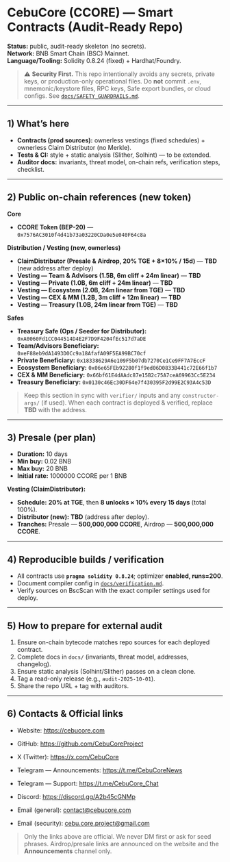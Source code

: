 # CebuCore (CCORE) — Smart Contracts (Audit-Ready Repo)

**Status:** public, audit-ready skeleton (no secrets).  
**Network:** BNB Smart Chain (BSC) Mainnet.  
**Language/Tooling:** Solidity 0.8.24 (fixed) + Hardhat/Foundry.

> ⚠️ **Security First.** This repo intentionally avoids any secrets, private keys, or production-only operational files. Do **not** commit `.env`, mnemonic/keystore files, RPC keys, Safe export bundles, or cloud configs. See [`docs/SAFETY_GUARDRAILS.md`](docs/SAFETY_GUARDRAILS.md).

---

## 1) What’s here
- **Contracts (prod sources):** ownerless vestings (fixed schedules) + ownerless Claim Distributor (no Merkle).
- **Tests & CI:** style + static analysis (Slither, Solhint) — to be extended.
- **Auditor docs:** invariants, threat model, on-chain refs, verification steps, checklist.

---

## 2) Public on-chain references (new token)
**Core**
- **CCORE Token (BEP-20)** — `0x7576AC3010f4d41b73a03220CDa0e5e040F64c8a`

**Distribution / Vesting (new, ownerless)**
- **ClaimDistributor (Presale & Airdrop, 20% TGE + 8×10% / 15d)** — **TBD** (new address after deploy)
- **Vesting — Team & Advisors (1.5B, 6m cliff + 24m linear)** — **TBD**
- **Vesting — Private (1.0B, 6m cliff + 24m linear)** — **TBD**
- **Vesting — Ecosystem (2.0B, 24m linear from TGE)** — **TBD**
- **Vesting — CEX & MM (1.2B, 3m cliff + 12m linear)** — **TBD**
- **Vesting — Treasury (1.0B, 24m linear from TGE)** — **TBD**

**Safes**
- **Treasury Safe (Ops / Seeder for Distributor):** `0xA0060Fd1CC044514D4E2F7D9F4204fEc517d7aDE`
- **Team/Advisors Beneficiary:** `0xeF88eb9dA1493D0Cc9a18AfafA09F5EA99BC70cf`
- **Private Beneficiary:** `0x18338629A6e109F5b07db7270Ce1Ce9FF7A7EccF`
- **Ecosystem Beneficiary:** `0x06e65FEb92280f1f9ed06D0833B441c72E66f1b7`
- **CEX & MM Beneficiary:** `0x66bf61E4dAAdc87e15B2c75A7ceA69963Cc5E234`
- **Treasury Beneficiary:** `0x0130c46Ec30DF64e7f430395F2d99E2C93A4c53D`

> Keep this section in sync with `verifier/` inputs and any `constructor-args/` (if used). When each contract is deployed & verified, replace **TBD** with the address.

---

## 3) Presale (per plan)
- **Duration:** 10 days  
- **Min buy:** 0.02 BNB  
- **Max buy:** 20 BNB  
- **Initial rate:** 1000000 CCORE per 1 BNB  

**Vesting (ClaimDistributor):**  
- **Schedule:** **20% at TGE**, then **8 unlocks × 10% every 15 days** (total 100%).  
- **Distributor (new):** **TBD** (address after deploy).  
- **Tranches:** Presale — **500,000,000 CCORE**, Airdrop — **500,000,000 CCORE**.

---

## 4) Reproducible builds / verification
- All contracts use **`pragma solidity 0.8.24`**; optimizer **enabled, runs=200**.
- Document compiler config in [`docs/verification.md`](docs/verification.md).
- Verify sources on BscScan with the exact compiler settings used for deploy.

---

## 5) How to prepare for external audit
1. Ensure on-chain bytecode matches repo sources for each deployed contract.  
2. Complete docs in `docs/` (invariants, threat model, addresses, changelog).  
3. Ensure static analysis (Solhint/Slither) passes on a clean clone.  
4. Tag a read-only release (e.g., `audit-2025-10-01`).  
5. Share the repo URL + tag with auditors.

---

## 6) Contacts & Official links
- Website: https://cebucore.com  
- GitHub: https://github.com/CebuCoreProject

- X (Twitter): https://x.com/CebuCore  
- Telegram — Announcements: https://t.me/CebuCoreNews  
- Telegram — Support:      https://t.me/CebuCore_Chat  
- Discord:  https://discord.gg/A2b45cGNMp  

- Email (general): contact@cebucore.com  
- Email (security): cebu.core.project@gmail.com

> Only the links above are official. We never DM first or ask for seed phrases. Airdrop/presale links are announced on the website and the **Announcements** channel only.
